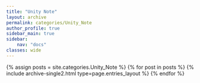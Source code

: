 ```yaml
---
title: "Unity Note"
layout: archive
permalink: categories/Unity_Note
author_profile: true
sidebar_main: true
sidebar:
    nav: "docs"
classes: wide
---
```


{% assign posts = site.categories.Unity_Note %}
{% for post in posts %} {% include archive-single2.html type=page.entries_layout %} {% endfor %}